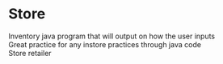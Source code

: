 # Store
Inventory java program that will output on how the user inputs <br />
Great practice for any instore practices through java code <br />
Store retailer
